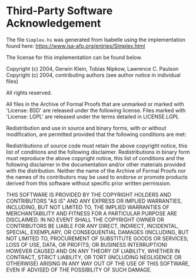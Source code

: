 # Third-Party Software Acknowledgement

The file `Simplex.hs` was generated from Isabelle using the implementation
found here: https://www.isa-afp.org/entries/Simplex.html

The license for this implementation can be found below.

Copyright (c) 2004, Gerwin Klein, Tobias Nipkow, Lawrence C. Paulson
Copyright (c) 2004, contributing authors 
                    (see author notice in individual files)

All rights reserved.

All files in the Archive of Formal Proofs that are unmarked or marked
with 'License: BSD' are released under the following license. Files
marked with 'License: LGPL' are released under the terms detailed in
LICENSE.LGPL


Redistribution and use in source and binary forms, with or without
modification, are permitted provided that the following conditions are
met:

Redistributions of source code must retain the above copyright notice,
this list of conditions and the following disclaimer.  Redistributions
in binary form must reproduce the above copyright notice, this list of
conditions and the following disclaimer in the documentation and/or
other materials provided with the distribution.  Neither the name of
the Archive of Formal Proofs nor the names of its contributors may be
used to endorse or promote products derived from this software without
specific prior written permission.

THIS SOFTWARE IS PROVIDED BY THE COPYRIGHT HOLDERS AND CONTRIBUTORS
"AS IS" AND ANY EXPRESS OR IMPLIED WARRANTIES, INCLUDING, BUT NOT
LIMITED TO, THE IMPLIED WARRANTIES OF MERCHANTABILITY AND FITNESS FOR
A PARTICULAR PURPOSE ARE DISCLAIMED. IN NO EVENT SHALL THE COPYRIGHT
OWNER OR CONTRIBUTORS BE LIABLE FOR ANY DIRECT, INDIRECT, INCIDENTAL,
SPECIAL, EXEMPLARY, OR CONSEQUENTIAL DAMAGES (INCLUDING, BUT NOT
LIMITED TO, PROCUREMENT OF SUBSTITUTE GOODS OR SERVICES; LOSS OF USE,
DATA, OR PROFITS; OR BUSINESS INTERRUPTION) HOWEVER CAUSED AND ON ANY
THEORY OF LIABILITY, WHETHER IN CONTRACT, STRICT LIABILITY, OR TORT
(INCLUDING NEGLIGENCE OR OTHERWISE) ARISING IN ANY WAY OUT OF THE USE
OF THIS SOFTWARE, EVEN IF ADVISED OF THE POSSIBILITY OF SUCH DAMAGE.
